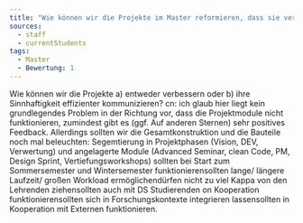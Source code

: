 ```yaml
---
title: "Wie können wir die Projekte im Master reformieren, dass sie verschiedene Anforderungen besser erfüllen. (siehe description)"
sources:
  - staff
  - currentStudents
tags:
  - Master
  - Bewertung: 1
---
```


Wie können wir die Projekte a) entweder verbessern oder b) ihre Sinnhaftigkeit effizienter kommunizieren? cn: ich glaub hier liegt kein grundlegendes Problem in der Richtung vor, dass die Projektmodule nicht funktionieren, zumindest gibt es (ggf. Auf anderen Sternen) sehr positives Feedback. Allerdings sollten wir die Gesamtkonstruktion und die Bauteile noch mal beleuchten: Segemtierung in Projektphasen (Vision, DEV, Verwertung) und angelagerte Module (Advanced Seminar, clean Code, PM, Design Sprint, Vertiefungsworkshops)   sollten bei Start zum Sommersemester und Wintersemester funktionierensollten lange/ längere Laufzeit/ großen Workload ermöglichendürfen nicht zu viel Kappa von den Lehrenden ziehensollten auch mit DS Studierenden on Kooperation funktionierensollten sich in Forschungskontexte integrieren lassensollten in Kooperation mit Externen funktionieren.